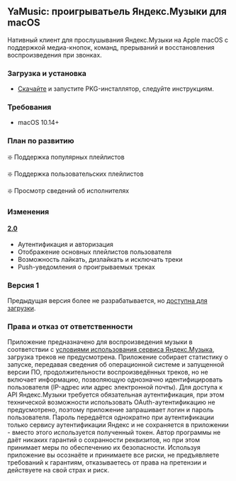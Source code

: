 ## YaMusic: проигрыватьель Яндекс.Музыки для macOS

Нативный клиент для прослушывания Яндекс.Музыки на Apple macOS с поддержкой медиа-кнопок, команд, прерываний и восстановления воспроизведения при звонках. 

### Загрузка и установка
- [Скачайте](https://github.com/oniksfly/YaMusic/releases/latest) и запустите PKG-инсталлятор, следуйте инструкциям.

### Требования
- macOS 10.14+

### План по развитию
:sparkle: Поддержка популярных плейлистов

:sparkle: Поддержка пользовательских плейлистов

:sparkle: Просмотр сведений об исполнителях

### Изменения
#### [2.0](https://github.com/oniksfly/YaMusic/releases/tag/2.0)
- Аутентификация и авторизация
- Отображение основных плейлистов пользователя
- Возможность лайкать, дизлайкать и исключать треки
- Push-уведомления о проигрываемых треках

### Версия 1
Предыдущая версия более не разрабатывается, но [доступна для загрузки](https://github.com/oniksfly/YaMusic/blob/master/ARCHIVE.MD).


### Права и отказ от ответственности
Приложение предназначено для воспроизведения музыки в соответствии с [условиями использования сервиса Яндекс.Музыка](https://yandex.com/legal/music_termsofuse), загрузка треков не предусмотрена. Приложение собирает статистику о запуске, передавая сведения об операционной системе и запущенной версии ПО, продолжительности воспроизведённых треков, но не включает информацию, позволяющую однозначно идентифицировать пользователя (IP-адрес или адрес электронной почты). Для доступа к API Яндекс.Музыки требуется обязательная аутентификация, при этом технической возможности использовать OAuth-аутентификацию не предусмотрено, поэтому приложение запрашивает логин и пароль пользователя. Пароль передаётся однократно при аутентификации только сервису аутентификации Яндекс и не сохраняется в приложении - вместо этого используется полученный токен. Автор программы не даёт никаких гарантий о сохранности реквизитов, но при этом принимает меры по обеспечению их безопасности. Используя приложение вы осознаёте и принимаете все риски, не предъявляете требований к гарантиям, отказываетесь от права на претензии и действуете на свой страх и риск.  
